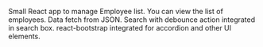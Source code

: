Small React app to manage Employee list. 
You can view the list of employees. 
Data fetch from JSON.
Search with debounce action integrated in search box.
react-bootstrap integrated for accordion and other UI elements. 

